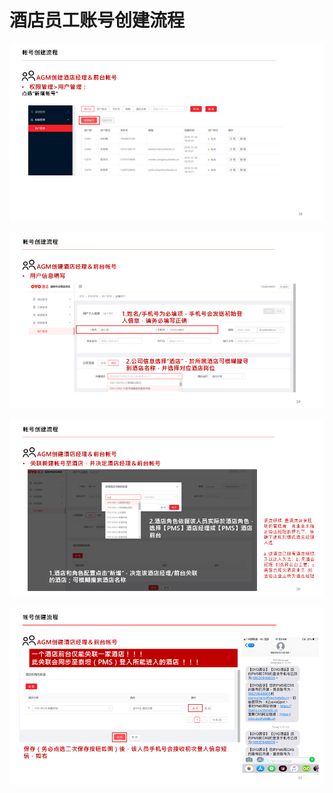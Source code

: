 # 酒店员工账号创建流程

![](../../../.gitbook/assets/image%20%28168%29.png)

  


![](../../../.gitbook/assets/image%20%28243%29.png)

  


![](../../../.gitbook/assets/image%20%28187%29.png)

  


![](../../../.gitbook/assets/image%20%28257%29.png)

  


  


